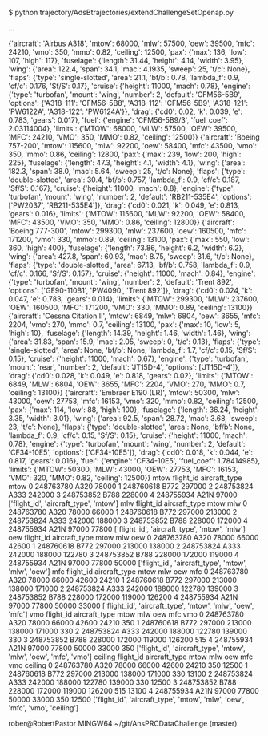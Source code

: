 $ python trajectory/AdsBtrajectories/extendChallengeSetOpenap.py

...

{'aircraft': 'Airbus A318', 'mtow': 68000, 'mlw': 57500, 'oew': 39500, 'mfc': 24210, 'vmo': 350, 'mmo': 0.82, 'ceiling': 12500, 'pax': {'max': 136, 'low': 107, 'high': 117}, 'fuselage': {'length': 31.44, 'height': 4.14, 'width': 3.95}, 'wing': {'area': 122.4, 'span': 34.1, 'mac': 4.1935, 'sweep': 25, 't/c': None}, 'flaps': {'type': 'single-slotted', 'area': 21.1, 'bf/b': 0.78, 'lambda_f': 0.9, 'cf/c': 0.176, 'Sf/S': 0.17}, 'cruise': {'height': 11000, 'mach': 0.78}, 'engine': {'type': 'turbofan', 'mount': 'wing', 'number': 2, 'default': 'CFM56-5B9', 'options': {'A318-111': 'CFM56-5B8', 'A318-112': 'CFM56-5B9', 'A318-121': 'PW6122A', 'A318-122': 'PW6124A'}}, 'drag': {'cd0': 0.02, 'k': 0.039, 'e': 0.783, 'gears': 0.017}, 'fuel': {'engine': 'CFM56-5B9/3', 'fuel_coef': 2.03114004}, 'limits': {'MTOW': 68000, 'MLW': 57500, 'OEW': 39500, 'MFC': 24210, 'VMO': 350, 'MMO': 0.82, 'ceiling': 12500}}
{'aircraft': 'Boeing 757-200', 'mtow': 115600, 'mlw': 92200, 'oew': 58400, 'mfc': 43500, 'vmo': 350, 'mmo': 0.86, 'ceiling': 12800, 'pax': {'max': 239, 'low': 200, 'high': 225}, 'fuselage': {'length': 47.3, 'height': 4.1, 'width': 4.1}, 'wing': {'area': 182.3, 'span': 38.0, 'mac': 5.64, 'sweep': 25, 't/c': None}, 'flaps': {'type': 'double-slotted', 'area': 30.4, 'bf/b': 0.757, 'lambda_f': 0.9, 'cf/c': 0.187, 'Sf/S': 0.167}, 'cruise': {'height': 11000, 'mach': 0.8}, 'engine': {'type': 'turbofan', 'mount': 'wing', 'number': 2, 'default': 'RB211-535E4', 'options': ['PW2037', 'RB211-535E4']}, 'drag': {'cd0': 0.021, 'k': 0.049, 'e': 0.813, 'gears': 0.016}, 'limits': {'MTOW': 115600, 'MLW': 92200, 'OEW': 58400, 'MFC': 43500, 'VMO': 350, 'MMO': 0.86, 'ceiling': 12800}}
{'aircraft': 'Boeing 777-300', 'mtow': 299300, 'mlw': 237600, 'oew': 160500, 'mfc': 171200, 'vmo': 330, 'mmo': 0.89, 'ceiling': 13100, 'pax': {'max': 550, 'low': 360, 'high': 400}, 'fuselage': {'length': 73.86, 'height': 6.2, 'width': 6.2}, 'wing': {'area': 427.8, 'span': 60.93, 'mac': 8.75, 'sweep': 31.6, 't/c': None}, 'flaps': {'type': 'double-slotted', 'area': 67.13, 'bf/b': 0.758, 'lambda_f': 0.9, 'cf/c': 0.166, 'Sf/S': 0.157}, 'cruise': {'height': 11000, 'mach': 0.84}, 'engine': {'type': 'turbofan', 'mount': 'wing', 'number': 2, 'default': 'Trent 892', 'options': ['GE90-110B1', 'PW4090', 'Trent 892']}, 'drag': {'cd0': 0.024, 'k': 0.047, 'e': 0.783, 'gears': 0.014}, 'limits': {'MTOW': 299300, 'MLW': 237600, 'OEW': 160500, 'MFC': 171200, 'VMO': 330, 'MMO': 0.89, 'ceiling': 13100}}
{'aircraft': 'Cessna Citation II', 'mtow': 6849, 'mlw': 6804, 'oew': 3655, 'mfc': 2204, 'vmo': 270, 'mmo': 0.7, 'ceiling': 13100, 'pax': {'max': 10, 'low': 5, 'high': 10}, 'fuselage': {'length': 14.39, 'height': 1.46, 'width': 1.46}, 'wing': {'area': 31.83, 'span': 15.9, 'mac': 2.05, 'sweep': 0, 't/c': 0.13}, 'flaps': {'type': 'single-slotted', 'area': None, 'bf/b': None, 'lambda_f': 1.7, 'cf/c': 0.15, 'Sf/S': 0.15}, 'cruise': {'height': 11000, 'mach': 0.67}, 'engine': {'type': 'turbofan', 'mount': 'rear', 'number': 2, 'default': 'JT15D-4', 'options': ['JT15D-4']}, 'drag': {'cd0': 0.028, 'k': 0.049, 'e': 0.818, 'gears': 0.02}, 'limits': {'MTOW': 6849, 'MLW': 6804, 'OEW': 3655, 'MFC': 2204, 'VMO': 270, 'MMO': 0.7, 'ceiling': 13100}}
{'aircraft': 'Embraer E190 (LR)', 'mtow': 50300, 'mlw': 43000, 'oew': 27753, 'mfc': 16153, 'vmo': 320, 'mmo': 0.82, 'ceiling': 12500, 'pax': {'max': 114, 'low': 88, 'high': 100}, 'fuselage': {'length': 36.24, 'height': 3.35, 'width': 3.01}, 'wing': {'area': 92.5, 'span': 28.72, 'mac': 3.68, 'sweep': 23, 't/c': None}, 'flaps': {'type': 'double-slotted', 'area': None, 'bf/b': None, 'lambda_f': 0.9, 'cf/c': 0.15, 'Sf/S': 0.15}, 'cruise': {'height': 11000, 'mach': 0.78}, 'engine': {'type': 'turbofan', 'mount': 'wing', 'number': 2, 'default': 'CF34-10E5', 'options': ['CF34-10E5']}, 'drag': {'cd0': 0.018, 'k': 0.044, 'e': 0.817, 'gears': 0.016}, 'fuel': {'engine': 'CF34-10E5', 'fuel_coef': 1.78414985}, 'limits': {'MTOW': 50300, 'MLW': 43000, 'OEW': 27753, 'MFC': 16153, 'VMO': 320, 'MMO': 0.82, 'ceiling': 12500}}
mtow
   flight_id aircraft_type    mtow
0  248763780          A320   78000
1  248760618          B772  297000
2  248753824          A333  242000
3  248753852          B788  228000
4  248755934          A21N   97000
['flight_id', 'aircraft_type', 'mtow']
mlw
   flight_id aircraft_type    mtow     mlw
0  248763780          A320   78000   66000
1  248760618          B772  297000  213000
2  248753824          A333  242000  188000
3  248753852          B788  228000  172000
4  248755934          A21N   97000   77800
['flight_id', 'aircraft_type', 'mtow', 'mlw']
oew
   flight_id aircraft_type    mtow     mlw     oew
0  248763780          A320   78000   66000   42600
1  248760618          B772  297000  213000  138000
2  248753824          A333  242000  188000  122780
3  248753852          B788  228000  172000  119000
4  248755934          A21N   97000   77800   50000
['flight_id', 'aircraft_type', 'mtow', 'mlw', 'oew']
mfc
   flight_id aircraft_type    mtow     mlw     oew     mfc
0  248763780          A320   78000   66000   42600   24210
1  248760618          B772  297000  213000  138000  171000
2  248753824          A333  242000  188000  122780  139000
3  248753852          B788  228000  172000  119000  126200
4  248755934          A21N   97000   77800   50000   33000
['flight_id', 'aircraft_type', 'mtow', 'mlw', 'oew', 'mfc']
vmo
   flight_id aircraft_type    mtow     mlw     oew     mfc  vmo
0  248763780          A320   78000   66000   42600   24210  350
1  248760618          B772  297000  213000  138000  171000  330
2  248753824          A333  242000  188000  122780  139000  330
3  248753852          B788  228000  172000  119000  126200  515
4  248755934          A21N   97000   77800   50000   33000  350
['flight_id', 'aircraft_type', 'mtow', 'mlw', 'oew', 'mfc', 'vmo']
ceiling
   flight_id aircraft_type    mtow     mlw     oew     mfc  vmo  ceiling
0  248763780          A320   78000   66000   42600   24210  350    12500
1  248760618          B772  297000  213000  138000  171000  330    13100
2  248753824          A333  242000  188000  122780  139000  330    12500
3  248753852          B788  228000  172000  119000  126200  515    13100
4  248755934          A21N   97000   77800   50000   33000  350    12500
['flight_id', 'aircraft_type', 'mtow', 'mlw', 'oew', 'mfc', 'vmo', 'ceiling']

rober@RobertPastor MINGW64 ~/git/AnsPRCDataChallenge (master)
